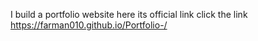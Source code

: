 I build a portfolio website
here its official link click the link https://farman010.github.io/Portfolio-/
